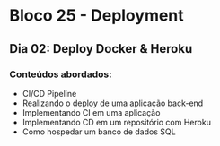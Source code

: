 # Bloco 25 - Deployment
## Dia 02: Deploy Docker & Heroku
### Conteúdos abordados:
* CI/CD Pipeline
* Realizando o deploy de uma aplicação back-end
* Implementando CI em uma aplicação
* Implementando CD em um repositório com Heroku
* Como hospedar um banco de dados SQL
